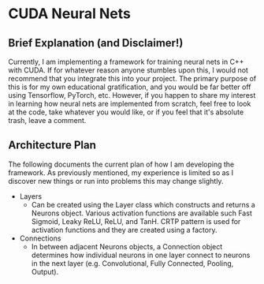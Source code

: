 # CUDA Neural Nets
## Brief Explanation (and Disclaimer!)
Currently, I am implementing a framework for training neural nets in
C++ with CUDA. If for whatever reason anyone stumbles upon this, I would not
recommend that you integrate this into your project. The primary purpose of this
is for my own educational gratification, and you would be far better off using
Tensorflow, PyTorch, etc. However, if you happen to share my interest in
learning how neural nets are implemented from scratch, feel free to look at the
code, take whatever you would like, or if you feel that it's absolute trash,
leave a comment.

## Architecture Plan
The following documents the current plan of how I am developing the framework.
As previously mentioned, my experience is limited so as I discover new things or
run into problems this may change slightly.

- Layers
  - Can be created using the Layer class which constructs and returns a Neurons
    object. Various activation functions are available such Fast Sigmoid,
    Leaky ReLU, ReLU, and TanH. CRTP pattern is used for activation functions
    and they are created using a factory.
- Connections
  - In between adjacent Neurons objects, a Connection object determines how
    individual neurons in one layer connect to neurons in the next layer (e.g.
    Convolutional, Fully Connected, Pooling, Output).
